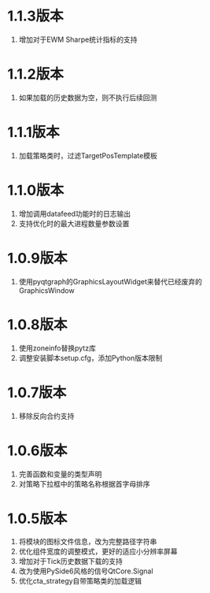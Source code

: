# 1.1.3版本

1. 增加对于EWM Sharpe统计指标的支持

# 1.1.2版本

1. 如果加载的历史数据为空，则不执行后续回测

# 1.1.1版本

1. 加载策略类时，过滤TargetPosTemplate模板

# 1.1.0版本

1. 增加调用datafeed功能时的日志输出
2. 支持优化时的最大进程数量参数设置

# 1.0.9版本

1. 使用pyqtgraph的GraphicsLayoutWidget来替代已经废弃的GraphicsWindow

# 1.0.8版本

1. 使用zoneinfo替换pytz库
2. 调整安装脚本setup.cfg，添加Python版本限制

# 1.0.7版本

1. 移除反向合约支持

# 1.0.6版本

1. 完善函数和变量的类型声明
2. 对策略下拉框中的策略名称根据首字母排序


# 1.0.5版本

1. 将模块的图标文件信息，改为完整路径字符串
2. 优化组件宽度的调整模式，更好的适应小分辨率屏幕
3. 增加对于Tick历史数据下载的支持
4. 改为使用PySide6风格的信号QtCore.Signal
5. 优化cta_strategy自带策略类的加载逻辑
